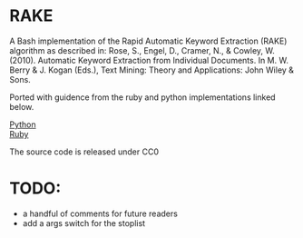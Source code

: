 RAKE
====

A Bash implementation of the Rapid Automatic Keyword Extraction (RAKE) algorithm as described in: Rose, S., Engel, D., Cramer, N., & Cowley, W. (2010). Automatic Keyword Extraction from Individual Documents. In M. W. Berry & J. Kogan (Eds.), Text Mining: Theory and Applications: John Wiley & Sons.

Ported with guidence from the ruby and python implementations linked below.

[Python](https://github.com/aneesha/RAKE)  
[Ruby](https://github.com/nok/rake-text-ruby)

The source code is released under CC0 

# TODO:
+ a handful of comments for future readers
+ add a args switch for the stoplist
